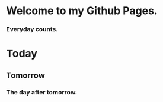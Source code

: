 # Welcome to my Github Pages.

### Everyday counts.


# Today
## Tomorrow
### The day after tomorrow.

